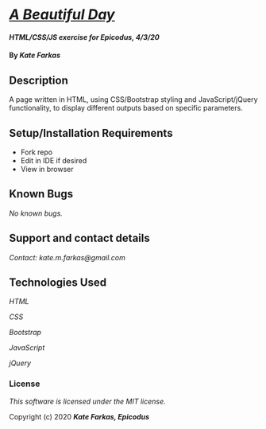 # [_A Beautiful Day_](#)

#### _HTML/CSS/JS exercise for Epicodus, 4/3/20_

#### By _**Kate Farkas**_

## Description

A page written in HTML, using CSS/Bootstrap styling and JavaScript/jQuery functionality, to display different outputs based on specific parameters.

## Setup/Installation Requirements

* Fork repo
* Edit in IDE if desired
* View in browser

## Known Bugs

_No known bugs._

## Support and contact details

_Contact: kate.m.farkas@gmail.com_

## Technologies Used

_HTML_

_CSS_

_Bootstrap_

_JavaScript_

_jQuery_

### License

*This software is licensed under the MIT license.*

Copyright (c) 2020 **_Kate Farkas, Epicodus_**
